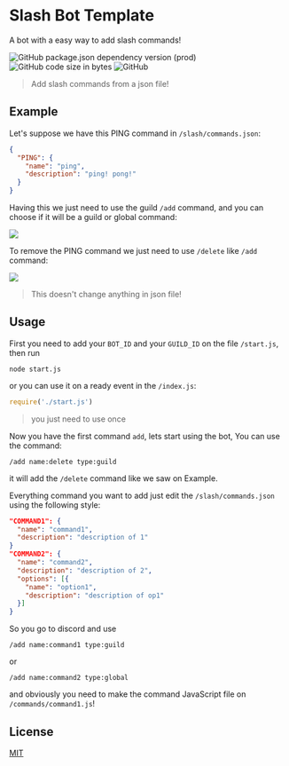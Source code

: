 # Slash Bot Template
A bot with a easy way to add slash commands!

![GitHub package.json dependency version (prod)](https://img.shields.io/github/package-json/dependency-version/GuriZenit/Slash-Bot-Template/discord.js/main?style=for-the-badge)
![GitHub code size in bytes](https://img.shields.io/github/languages/code-size/GuriZenit/Slash-bot-template?style=for-the-badge)
![GitHub](https://img.shields.io/github/license/GuriZenit/Slash-Bot-Template?color=blue&style=for-the-badge)
> Add slash commands from a json file!

## Example
Let's suppose we have this PING command in `/slash/commands.json`:
```json
{
  "PING": {
    "name": "ping",
    "description": "ping! pong!"
  }
}
```
Having this we just need to use the guild `/add` command, and you can choose if it will be a guild or global command:

![](https://i.imgur.com/RHOjui9.png)

To remove the PING command we just need to use `/delete` like `/add` command:

![](https://i.imgur.com/Gzs1H85.png)
> This doesn't change anything in json file!

## Usage

First you need to add your `BOT_ID` and your `GUILD_ID` on the file `/start.js`, then run 
```
node start.js
```
or you can use it on a ready event in the `/index.js`:
```javascript
require('./start.js')
```
> you just need to use once

Now you have the first command `add`,
lets start using the bot, You can use the command:
```
/add name:delete type:guild
```
it will add the `/delete` command like we saw on Example.

Everything command you want to add just edit the `/slash/commands.json` using the following style:
```json
"COMMAND1": {
  "name": "command1",
  "description": "description of 1"
}
"COMMAND2": {
  "name": "command2",
  "description": "description of 2",
  "options": [{
    "name": "option1",
    "description": "description of op1"
  }]
}
```
So you go to discord and use
```
/add name:command1 type:guild
```
or
```
/add name:command2 type:global
```

and obviously you need to make the command JavaScript file on `/commands/command1.js`!

## License
[MIT](https://github.com/GuriZenit/Slash/blob/main/LICENSE)

